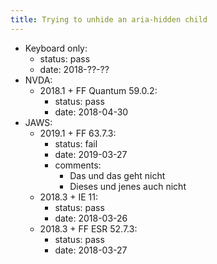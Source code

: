 ```yaml
---
title: Trying to unhide an aria-hidden child
---
```


- Keyboard only:
    - status: pass
    - date: 2018-??-??
- NVDA:
    - 2018.1 + FF Quantum 59.0.2:
      - status: pass
      - date: 2018-04-30
- JAWS:
    - 2019.1 + FF 63.7.3:
      - status: fail
      - date: 2019-03-27
      - comments:
        - Das und das geht nicht
        - Dieses und jenes auch nicht
    - 2018.3 + IE 11:
      - status: pass
      - date: 2018-03-26
    - 2018.3 + FF ESR 52.7.3:
      - status: pass
      - date: 2018-03-27
